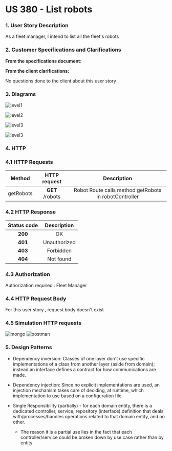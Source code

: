 # US 380 - List robots

### 1. User Story Description

As a fleet manager, I intend to list all the fleet's robots

### 2. Customer Specifications and Clarifications

**From the specifications document:**

**From the client clarifications:**

No questions done to the client about this user story

### 3. Diagrams

![level1](level1/process-view.svg)

![level2](level2/process-view.svg)

![level3](level3/process-view.svg)

![level3](level3/class-diagram.svg)

### 4. HTTP

### 4.1 HTTP Requests

|  Method   |  HTTP request   |                      Description                      |
|:---------:|:---------------:|:-----------------------------------------------------:|
| getRobots | **GET** /robots | Robot Route calls method getRobots in robotController |

### 4.2 HTTP Response
| Status code | Description  |
|:-----------:|:------------:|
|   **200**   |      OK      |
|   **401**   | Unauthorized |
|   **403**   |  Forbidden   |
|   **404**   |  Not found   |

### 4.3 Authorization

Authorization required : Fleet Manager

### 4.4 HTTP Request Body

For this user story , request body doesn't exist

### 4.5 Simulation HTTP requests

![mongo](README/mongo_robots.JPG)
![postman](README/postman_robots.JPG)

### 5. Design Patterns

- Dependency inversion: Classes of one layer don't use specific implementations of a class from another layer (aside from domain); instead an interface defines a contract for how communications are made.

- Dependency injection: Since no explicit implementations are used, an injection mechanism takes care of deciding, at runtime, which implementation to use based on a configuration file.

- Single Responsibility (partially) - for each domain entity, there is a dedicated controller, service, repository (interface) definition that deals with/processes/handles operations related to that domain entity, and no other.
    + The reason it is a partial use lies in the fact that each controller/service could be broken down by use case rather than by entity
